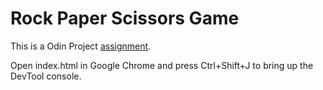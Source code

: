# Rock Paper Scissors Game

This is a Odin Project [assignment](https://www.theodinproject.com/lessons/foundations-rock-paper-scissors).

Open index.html in Google Chrome and press Ctrl+Shift+J to bring up the DevTool console.
